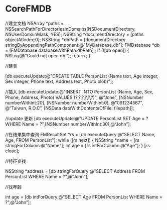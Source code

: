 # CoreFMDB

//建立文档
NSArray *paths = NSSearchPathForDirectoriesInDomains(NSDocumentDirectory, NSUserDomainMask, YES);
NSString *documentDirectory = [paths objectAtIndex:0];
NSString *dbPath = [documentDirectory stringByAppendingPathComponent:@"MyDatabase.db"];
FMDatabase *db = [FMDatabase databaseWithPath:dbPath] ;
if (![db open]) {
   NSLog(@“Could not open db.”);
   return ;
   }

//建表

[db executeUpdate:@"CREATE TABLE PersonList (Name text, Age integer, Sex integer, Phone text, Address text, Photo blob)"];

//插入
[db executeUpdate:@"INSERT INTO PersonList (Name, Age, Sex, Phone, Address, Photo) VALUES (?,?,?,?,?,?)",
@"Jone", [NSNumber numberWithInt:20], [NSNumber numberWithInt:0], @“091234567”, @“Taiwan, R.O.C”, [NSData dataWithContentsOfFile: filepath]];

//update 更新
[db executeUpdate:@"UPDATE PersonList SET Age = ? WHERE Name = ?",[NSNumber numberWithInt:30],@“John”];   

//在结果集中查询
FMResultSet *rs = [db executeQuery:@"SELECT Name, Age, FROM PersonList"];
while ([rs next]) {
NSString *name = [rs stringForColumn:@"Name"];
int age = [rs intForColumn:@"Age"];
}
[rs close];

//特征查找

NSString *address = [db stringForQuery:@"SELECT Address FROM PersonList WHERE Name = ?",@"John”];

//找年齡

int age = [db intForQuery:@"SELECT Age FROM PersonList WHERE Name = ?",@"John”];

